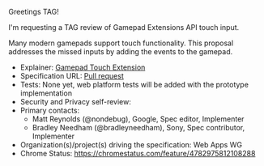 Greetings TAG!

I'm requesting a TAG review of Gamepad Extensions API touch input.

Many modern gamepads support touch functionality. This proposal addresses the missed inputs by adding the events to the gamepad.

* Explainer: [Gamepad Touch Extension](https://github.com/bradleyneedham/gamepad/blob/multitouch-explainer/multitouch_explainer.md)
* Specification URL: [Pull request](https://github.com/w3c/gamepad/pull/168)
* Tests: None yet, web platform tests will be added with the prototype implementation
* Security and Privacy self-review:
* Primary contacts:
  * Matt Reynolds (@nondebug), Google, Spec editor, Implementer
  * Bradley Needham (@bradleyneedham), Sony, Spec contributor, Implementer
* Organization(s)/project(s) driving the specification: Web Apps WG
* Chrome Status: https://chromestatus.com/feature/4782975812108288

